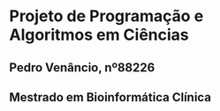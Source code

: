 # Projeto de Programação e Algoritmos em Ciências

## Pedro Venâncio, nº88226

## Mestrado em Bioinformática Clínica
